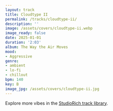 ```yaml
---
layout: track
title: Cloudtype II
permalink: /tracks/cloudtype-ii/
description: ''
image: /assets/covers/cloudtype-ii.webp
image_ready: false
date: 2025-01-01
duration: '2:03'
album: The Way the Air Moves
mood:
- Aggressive
genre:
- ambient
- lo-fi
- chillout
bpm: 140
key: B
image_jpg: /assets/covers/cloudtype-ii.jpg
---
```


Explore more vibes in the [StudioRich track library](/tracks/).
